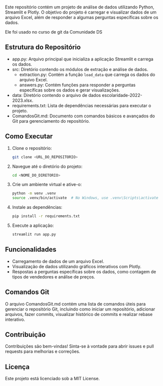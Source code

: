 Este repositório contém um projeto de análise de dados utilizando Python, Streamlit e Plotly. O objetivo do projeto é carregar e visualizar dados de um arquivo Excel, além de responder a algumas perguntas específicas sobre os dados.

Ele foi usado no curso de git da Comunidade DS

## Estrutura do Repositório

- app.py: Arquivo principal que inicializa a aplicação Streamlit e carrega os dados.
- src: Diretório contendo os módulos de extração e análise de dados.
  - extraction.py: Contém a função `load_data` que carrega os dados do arquivo Excel.
  - answers.py: Contém funções para responder a perguntas específicas sobre os dados e gerar visualizações.
- data: Diretório contendo o arquivo de dados escolaridade-2022-2023.xlsx.
- requirements.txt: Lista de dependências necessárias para executar o projeto.
- ComandosGit.md: Documento com comandos básicos e avançados do Git para gerenciamento do repositório.

## Como Executar

1. Clone o repositório:
   ```sh
   git clone <URL_DO_REPOSITORIO>
   ```
2. Navegue até o diretório do projeto:
   ```sh
   cd <NOME_DO_DIRETORIO>
   ```
3. Crie um ambiente virtual e ative-o:
   ```sh
   python -m venv .venv
   source .venv/bin/activate  # No Windows, use .venv\Scripts\activate
   ```
4. Instale as dependências:
   ```sh
   pip install -r requirements.txt
   ```
5. Execute a aplicação:
   ```sh
   streamlit run app.py
   ```

## Funcionalidades

- Carregamento de dados de um arquivo Excel.
- Visualização de dados utilizando gráficos interativos com Plotly.
- Respostas a perguntas específicas sobre os dados, como contagem de tipos de vendedores e análise de preços.

## Comandos Git

O arquivo ComandosGit.md contém uma lista de comandos úteis para gerenciar o repositório Git, incluindo como iniciar um repositório, adicionar arquivos, fazer commits, visualizar histórico de commits e realizar rebase interativo.

## Contribuição

Contribuições são bem-vindas! Sinta-se à vontade para abrir issues e pull requests para melhorias e correções.

## Licença

Este projeto está licenciado sob a MIT License.
